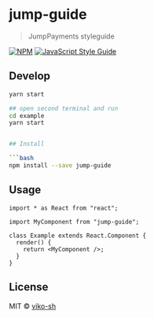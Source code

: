 # jump-guide

> JumpPayments styleguide

[![NPM](https://img.shields.io/npm/v/jump-guide.svg)](https://www.npmjs.com/package/jump-guide) [![JavaScript Style Guide](https://img.shields.io/badge/code_style-standard-brightgreen.svg)](https://standardjs.com)

## Develop

````bash
yarn start

## open second terminal and run
cd example
yarn start


## Install

```bash
npm install --save jump-guide
````

## Usage

```tsx
import * as React from "react";

import MyComponent from "jump-guide";

class Example extends React.Component {
  render() {
    return <MyComponent />;
  }
}
```

## License

MIT © [viko-sh](https://github.com/viko-sh)
